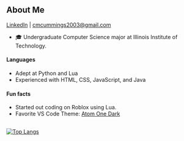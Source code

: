 ## About Me
[LinkedIn](https://www.linkedin.com/in/connormcummings/) | cmcummings2003@gmail.com

* 🎓 Undergraduate Computer Science major at Illinois Institute of Technology.

#### Languages
- Adept at Python and Lua
- Experienced with HTML, CSS, JavaScript, and Java

#### Fun facts
* Started out coding on Roblox using Lua.
* Favorite VS Code Theme: [Atom One Dark](https://marketplace.visualstudio.com/items?itemName=zhuangtongfa.Material-theme)

##
<!--![Anurag's GitHub stats](https://github-readme-stats.vercel.app/api?username=gestalt8003&show_icons=true&theme=tokyonight)
](https://github.com/anuraghazra/github-readme-stats)-->
[![Top Langs](https://github-readme-stats.vercel.app/api/top-langs/?username=cmcummings&layout=compact&theme=tokyonight)](https://github.com/anuraghazra/github-readme-stats)


<!--
**gestalt8003/gestalt8003** is a ✨ _special_ ✨ repository because its `README.md` (this file) appears on your GitHub profile.

Here are some ideas to get you started:

- 🔭 I’m currently working on ...
- 🌱 I’m currently learning ...
- 👯 I’m looking to collaborate on ...
- 🤔 I’m looking for help with ...
- 💬 Ask me about ...
- 📫 How to reach me: ...
- 😄 Pronouns: ...
- ⚡ Fun fact: ...
-->
